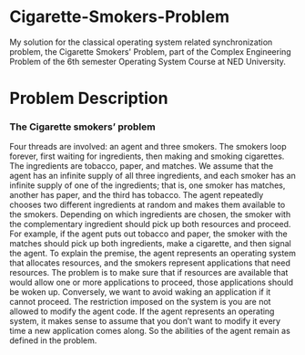 # Cigarette-Smokers-Problem
My solution for the classical operating system related synchronization problem, the Cigarette Smokers' Problem, part of the Complex Engineering Problem of the 6th semester Operating System Course at NED University.

# Problem Description
### The Cigarette smokers’ problem
Four threads are involved: an agent and three smokers. The smokers loop forever, first waiting for ingredients,
then making and smoking cigarettes. The ingredients are tobacco, paper, and matches. We assume that the agent
has an infinite supply of all three ingredients, and each smoker has an infinite supply of one of the ingredients;
that is, one smoker has matches, another has paper, and the third has tobacco.
The agent repeatedly chooses two different ingredients at random and makes them available to the smokers.
Depending on which ingredients are chosen, the smoker with the complementary ingredient should pick up both
resources and proceed. For example, if the agent puts out tobacco and paper, the smoker with the matches should
pick up both ingredients, make a cigarette, and then signal the agent. To explain the premise, the agent represents
an operating system that allocates resources, and the smokers represent applications that need resources.
The problem is to make sure that if resources are available that would allow one or more applications to proceed,
those applications should be woken up. Conversely, we want to avoid waking an application if it cannot proceed.
The restriction imposed on the system is you are not allowed to modify the agent code. If the agent represents an
operating system, it makes sense to assume that you don’t want to modify it every time a new application comes
along. So the abilities of the agent remain as defined in the problem.
